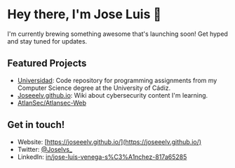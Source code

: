# Hey there, I'm Jose Luis 👋

I'm currently brewing something awesome that's launching soon! Get hyped and stay tuned for updates.

## Featured Projects

-   [Universidad](https://github.com/Joseeelv/Universidad): Code repository for programming assignments from my Computer Science degree at the University of Cádiz.
-   [Joseeelv.github.io](https://github.com/Joseeelv/Joseeelv.github.io): Wiki about cybersecurity content I'm learning.
-   [AtlanSec/Atlansec-Web](https://github.com/AtlanSec/Atlansec-Web)

## Get in touch!

-   Website: [https://joseeelv.github.io/](https://joseeelv.github.io/)
-   Twitter: [@Joselvs\_](https://twitter.com/Joselvs_)
-   LinkedIn: [in/jose-luis-venega-s%C3%A1nchez-817a65285](https://www.linkedin.com/in/jose-luis-venega-s%C3%A1nchez-817a65285)
